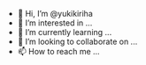 - 👋 Hi, I’m @yukikiriha
- 👀 I’m interested in ...
- 🌱 I’m currently learning ...
- 💞️ I’m looking to collaborate on ...
- 📫 How to reach me ...

<!---
yukikiriha/yukikiriha is a ✨ special ✨ repository because its `README.md` (this file) appears on your GitHub profile.
You can click the Preview link to take a look at your changes.
--->
